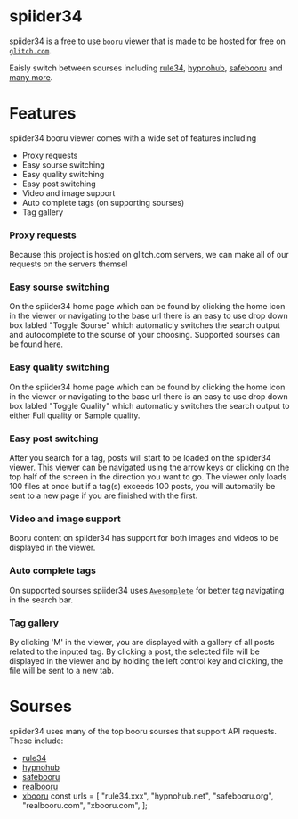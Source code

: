 # spiider34

spiider34 is a free to use [`booru`](https://booru.org/top) viewer that is made to be hosted for free on [`glitch.com`](https://glitch.com).

Eaisly switch between sourses including [rule34](https://rule34.xxx), [hypnohub](https://hypnohub.net), [safebooru](https://safebooru.org) and [many more](#Sourses).

# Features
spiider34 booru viewer comes with a wide set of features including
 - Proxy requests
 - Easy sourse switching
 - Easy quality switching
 - Easy post switching
 - Video and image support
 - Auto complete tags (on supporting sourses)
 - Tag gallery
 
 ### Proxy requests
 Because this project is hosted on glitch.com servers, we can make all of our requests on the servers themsel
 
 ### Easy sourse switching
 On the spiider34 home page which can be found by clicking the home icon in the viewer or navigating to the base url there is an easy to use drop down box labled "Toggle Sourse" which automaticly switches the search output and autocomplete to the sourse of your choosing. Supported sourses can be found [here](#Sourses).
 
 ### Easy quality switching
 On the spiider34 home page which can be found by clicking the home icon in the viewer or navigating to the base url there is an easy to use drop down box labled "Toggle Quality" which automaticly switches the search output to either Full quality or Sample quality.

 ### Easy post switching
After you search for a tag, posts will start to be loaded on the spiider34 viewer. This viewer can be navigated using the arrow keys or clicking on the top half of the screen in the direction you want to go. The viewer only loads 100 files at once but if a tag(s) exceeds 100 posts, you will automatily be sent to a new page if you are finished with the first.

 ### Video and image support
Booru content on spiider34 has support for both images and videos to be displayed in the viewer.

### Auto complete tags
On supported sourses spiider34 uses [`Awesomplete`](https://github.com/LeaVerou/awesomplete) for better tag navigating in the search bar.

### Tag gallery
By clicking 'M' in the viewer, you are displayed with a gallery of all posts related to the inputed tag. By clicking a post, the selected file will be displayed in the viewer and by holding the left control key and clicking, the file will be sent to a new tab.

# Sourses
spiider34 uses many of the top booru sourses that support API requests. These include:
 - [rule34](https://rule34.xxx)
 - [hypnohub](https://hypnohub.net)
 - [safebooru](https://safebooru.org)
 - [realbooru](https://realbooru.com)
 - [xbooru](https://xbooru.com)
 const urls = [
  "rule34.xxx",
  "hypnohub.net",
  "safebooru.org",
  "realbooru.com",
  "xbooru.com",
];